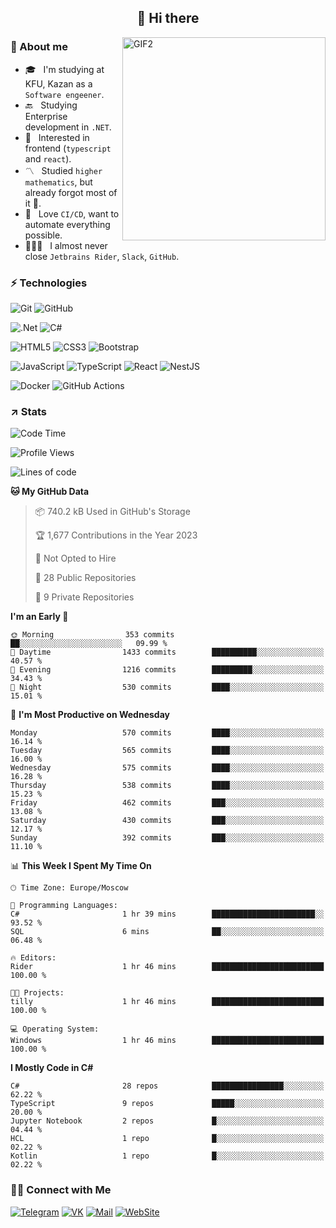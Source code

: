 <h2 align="center">👋 Hi there</h1>
<img align="right" alt="GIF2" src="https://user-images.githubusercontent.com/77479370/183249372-b46e9216-d622-4f3a-ad67-84b1a2c3049c.gif" width="325"/>


<h3>🧐 About me</h3>

- 🎓 &nbsp; I'm studying at KFU, Kazan as a `Software engeener`.
- 🔙 &nbsp; Studying Enterprise development in `.NET`.
- 💠 &nbsp; Interested in frontend (`typescript` and `react`).
- 〽️ &nbsp; Studied `higher mathematics`, but already forgot most of it 🤪.
- 💚 &nbsp; Love `CI/CD`, want to automate everything possible.
- 👨🏻‍💻 &nbsp; I almost never close `Jetbrains Rider`, `Slack`, `GitHub`. 


<h3>⚡ Technologies</h3>

![Git](https://img.shields.io/badge/git-%23F05033.svg?style=for-the-badge&logo=git&logoColor=white)
![GitHub](https://img.shields.io/badge/GitHub-100000?style=for-the-badge&logo=github&logoColor=white)

![.Net](https://img.shields.io/badge/.NET-5C2D91?style=for-the-badge&logo=.net&logoColor=white)
![C#](https://img.shields.io/badge/c%23-%23239120.svg?style=for-the-badge&logo=c-sharp&logoColor=white)

![HTML5](https://img.shields.io/badge/html5-%23E34F26.svg?style=for-the-badge&logo=html5&logoColor=white)
![CSS3](https://img.shields.io/badge/css3-%231572B6.svg?style=for-the-badge&logo=css3&logoColor=white)
![Bootstrap](https://img.shields.io/badge/Bootstrap-563D7C?style=for-the-badge&logo=bootstrap&logoColor=white)

![JavaScript](https://img.shields.io/badge/javascript-%23323330.svg?style=for-the-badge&logo=javascript&logoColor=%23F7DF1E)
![TypeScript](https://img.shields.io/badge/typescript-%23007ACC.svg?style=for-the-badge&logo=typescript&logoColor=white)
![React](https://img.shields.io/badge/react-%2320232a.svg?style=for-the-badge&logo=react&logoColor=%2361DAFB)
![NestJS](https://img.shields.io/badge/nestjs-E0234E?style=for-the-badge&logo=nestjs&logoColor=white)

![Docker](https://img.shields.io/badge/docker-%230db7ed.svg?style=for-the-badge&logo=docker&logoColor=white)
![GitHub Actions](https://img.shields.io/badge/github%20actions-%232671E5.svg?style=for-the-badge&logo=githubactions&logoColor=white)


<h3>↗️ Stats</h3>


<!--START_SECTION:waka-->
![Code Time](http://img.shields.io/badge/Code%20Time-844%20hrs%2032%20mins-blue)

![Profile Views](http://img.shields.io/badge/Profile%20Views-0-blue)

![Lines of code](https://img.shields.io/badge/From%20Hello%20World%20I%27ve%20Written-2.5%20million%20lines%20of%20code-blue)

**🐱 My GitHub Data** 

> 📦 740.2 kB Used in GitHub's Storage 
 > 
> 🏆 1,677 Contributions in the Year 2023
 > 
> 🚫 Not Opted to Hire
 > 
> 📜 28 Public Repositories 
 > 
> 🔑 9 Private Repositories 
 > 
**I'm an Early 🐤** 

```text
🌞 Morning                353 commits         ██░░░░░░░░░░░░░░░░░░░░░░░   09.99 % 
🌆 Daytime                1433 commits        ██████████░░░░░░░░░░░░░░░   40.57 % 
🌃 Evening                1216 commits        █████████░░░░░░░░░░░░░░░░   34.43 % 
🌙 Night                  530 commits         ████░░░░░░░░░░░░░░░░░░░░░   15.01 % 
```
📅 **I'm Most Productive on Wednesday** 

```text
Monday                   570 commits         ████░░░░░░░░░░░░░░░░░░░░░   16.14 % 
Tuesday                  565 commits         ████░░░░░░░░░░░░░░░░░░░░░   16.00 % 
Wednesday                575 commits         ████░░░░░░░░░░░░░░░░░░░░░   16.28 % 
Thursday                 538 commits         ████░░░░░░░░░░░░░░░░░░░░░   15.23 % 
Friday                   462 commits         ███░░░░░░░░░░░░░░░░░░░░░░   13.08 % 
Saturday                 430 commits         ███░░░░░░░░░░░░░░░░░░░░░░   12.17 % 
Sunday                   392 commits         ███░░░░░░░░░░░░░░░░░░░░░░   11.10 % 
```


📊 **This Week I Spent My Time On** 

```text
🕑︎ Time Zone: Europe/Moscow

💬 Programming Languages: 
C#                       1 hr 39 mins        ███████████████████████░░   93.52 % 
SQL                      6 mins              ██░░░░░░░░░░░░░░░░░░░░░░░   06.48 % 

🔥 Editors: 
Rider                    1 hr 46 mins        █████████████████████████   100.00 % 

🐱‍💻 Projects: 
tilly                    1 hr 46 mins        █████████████████████████   100.00 % 

💻 Operating System: 
Windows                  1 hr 46 mins        █████████████████████████   100.00 % 
```

**I Mostly Code in C#** 

```text
C#                       28 repos            ████████████████░░░░░░░░░   62.22 % 
TypeScript               9 repos             █████░░░░░░░░░░░░░░░░░░░░   20.00 % 
Jupyter Notebook         2 repos             █░░░░░░░░░░░░░░░░░░░░░░░░   04.44 % 
HCL                      1 repo              █░░░░░░░░░░░░░░░░░░░░░░░░   02.22 % 
Kotlin                   1 repo              █░░░░░░░░░░░░░░░░░░░░░░░░   02.22 % 
```




<!--END_SECTION:waka-->


<h3> 🤝🏻 Connect with Me </h3>

[![Telegram](https://img.shields.io/badge/Telegram-2CA5E0?style=for-the-badge&logo=telegram&logoColor=white)](https://t.me/ASLipatov)
[![VK](https://img.shields.io/badge/вконтакте-%232E87FB.svg?&style=for-the-badge&logo=vk&logoColor=white)](https://vk.com/lipatov.alexander)
[![Mail](https://img.shields.io/badge/Email-red?&style=for-the-badge&logo=Mail.Ru)](mailto:lipatov.work@bk.ru)
[![WebSite](https://img.shields.io/badge/-lipatovalexander.github.io-green?style=for-the-badge)](https://lipatovalexander.github.io)
